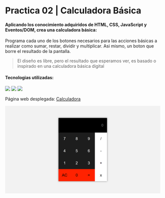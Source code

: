# Practica 02 | Calculadora Básica

#### Aplicando los conocimiento adquiridos de HTML, CSS, JavaScript y Eventos/DOM, crea una calculadora básica:

Programa cada uno de los botones necesarios para las acciones básicas a realizar como sumar, restar, dividir y multiplicar. Asi mismo, un boton que borre el resultado de la pantalla.

> El diseño es libre, pero el resultado que esperamos ver, es basado o inspirado en una calculadora básica digital

#### Tecnologias utilizadas:

<img src="https://img.shields.io/badge/HTML5-ff895e?style=for-the-badge&logo=html5&logoColor=black"> <img src="https://img.shields.io/badge/CSS-78a1ff?&style=for-the-badge&logo=css3&logoColor=black"> <img src="https://img.shields.io/badge/JavaScript-ffec79?style=for-the-badge&logo=javascript&logoColor=black">

Página web desplegada: [Calculadora][calculadora]

[calculadora]: https://github.com/danielhernandez18/devf-calculadora

<img src="https://github.com/danielhernandez18/devf-calculadora/blob/main/assets/calculadora.png">
